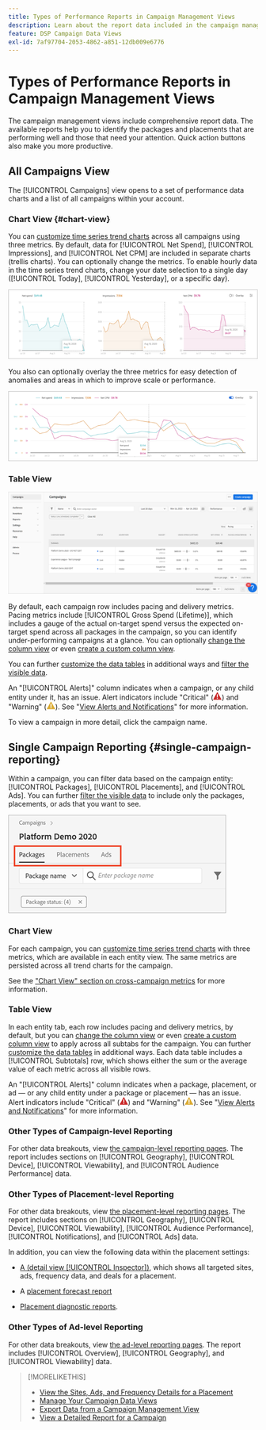 ```yaml
---
title: Types of Performance Reports in Campaign Management Views
description: Learn about the report data included in the campaign management views.
feature: DSP Campaign Data Views
exl-id: 7af97704-2053-4862-a851-12db009e6776
---
```

# Types of Performance Reports in Campaign Management Views

The campaign management views include comprehensive report data. The available reports help you to identify the packages and placements that are performing well and those that need your attention. Quick action buttons also make you more productive.

## All Campaigns View

The [!UICONTROL Campaigns] view opens to a set of performance data charts and a list of all campaigns within your account.

### Chart View {#chart-view}

You can [customize time series trend charts](campaign-data-views-manage.md#data-visualizations-manage) across all campaigns using three metrics. By default, data for [!UICONTROL Net Spend], [!UICONTROL Impressions], and [!UICONTROL Net CPM] are included in separate charts (trellis charts). You can optionally change the metrics. To enable hourly data in the time series trend charts, change your date selection to a single day ([!UICONTROL Today], [!UICONTROL Yesterday], or a specific day).  

![separate trend charts for three metrics](/help/dsp/assets/trend-chart-separate.png)

You also can optionally overlay the three metrics for easy detection of anomalies and areas in which to improve scale or performance.

![trend chart with overlay](/help/dsp/assets/trend-chart.png)

### Table View

![Campaigns list](/help/dsp/assets/campaigns-list.png)

By default, each campaign row includes pacing and delivery metrics. Pacing metrics include [!UICONTROL Gross Spend (Lifetime)], which includes a gauge of the actual on-target spend versus the expected on-target spend across all packages in the campaign, so you can identify under-performing campaigns at a glance. You can optionally [change the column view](campaign-data-views-manage.md#column-view-change) or even [create a custom column view](campaign-data-views-manage.md#column-view-create).

You can further [customize the data tables](campaign-data-views-manage.md#data-tables-manage) in additional ways and [filter the visible data](campaign-data-views-manage.md#filter-data-tables).

An "[!UICONTROL Alerts]" column indicates when a campaign, or any child entity under it, has an issue. Alert indicators include "Critical" (![Critical](/help/dsp/assets/indicator-critical.png "Critical")) and "Warning" (![Warning](/help/dsp/assets/indicator-warning.png "Warning")). See "[View Alerts and Notifications](campaign-alerts.md)" for more information.

To view a campaign in more detail, click the campaign name.

## Single Campaign Reporting {#single-campaign-reporting}

Within a campaign, you can filter data based on the campaign entity: [!UICONTROL Packages], [!UICONTROL Placements], and [!UICONTROL Ads]. You can further [filter the visible data](campaign-data-views-manage.md#filter-data-tables) to include only the packages, placements, or ads that you want to see.

![Campaign entity tabs](/help/dsp/assets/campaign-subtabs.png)

### Chart View

For each campaign, you can [customize time series trend charts](campaign-data-views-manage.md#data-visualizations-manage) with three metrics, which are available in each entity view. The same metrics are persisted across all trend charts for the campaign.

See the ["Chart View" section on cross-campaign metrics](#chart-view) for more information.

### Table View

In each entity tab, each row includes pacing and delivery metrics, by default, but you can [change the column view](campaign-data-views-manage.md#column-view-change) or even [create a custom column view](campaign-data-views-manage.md#column-view-create) to apply across all subtabs for the campaign. You can further [customize the data tables](campaign-data-views-manage.md#data-tables-manage) in additional ways. Each data table includes a [!UICONTROL Subtotals] row, which shows either the sum or the average value of each metric across all visible rows.

An "[!UICONTROL Alerts]" column indicates when a package, placement, or ad &mdash; or any child entity under a package or placement &mdash; has an issue. Alert indicators include "Critical" (![Critical](/help/dsp/assets/indicator-critical.png "Critical")) and "Warning" (![Warning](/help/dsp/assets/indicator-warning.png "Warning")). See "[View Alerts and Notifications](campaign-alerts.md)" for more information.

### Other Types of Campaign-level Reporting

For other data breakouts, view [the campaign-level reporting pages](/help/dsp/campaign-management/campaigns/campaign-view-report.md). The report includes sections on [!UICONTROL Geography], [!UICONTROL Device], [!UICONTROL Viewability], and [!UICONTROL Audience Performance] data.

### Other Types of Placement-level Reporting

For other data breakouts, view [the placement-level reporting pages](/help/dsp/campaign-management/placements/placement-view-report.md). The report includes sections on [!UICONTROL Geography], [!UICONTROL Device], [!UICONTROL Viewability], [!UICONTROL Audience Performance], [!UICONTROL Notifications], and [!UICONTROL Ads] data.

In addition, you can view the following data within the placement settings:

* [A (detail view [!UICONTROL Inspector])](placement-details-view.md), which shows all targeted sites, ads, frequency data, and deals for a placement.

* A [placement forecast report](/help/dsp/campaign-management/reports/placement-forecast.md)
 
* [Placement diagnostic reports](/help/dsp/campaign-management/reports/placement-diagnostics.md).


### Other Types of Ad-level Reporting

For other data breakouts, view [the ad-level reporting pages](/help/dsp/campaign-management/ads/ad-view-report.md). The report includes [!UICONTROL Overview], [!UICONTROL Geography], and [!UICONTROL Viewability] data.

>[!MORELIKETHIS]
>
>* [View the Sites, Ads, and Frequency Details for a Placement](placement-details-view.md)
>* [Manage Your Campaign Data Views](campaign-data-views-manage.md)
>* [Export Data from a Campaign Management View](campaign-export-data.md)
>* [View a Detailed Report for a Campaign](/help/dsp/campaign-management/campaigns/campaign-view-report.md)
